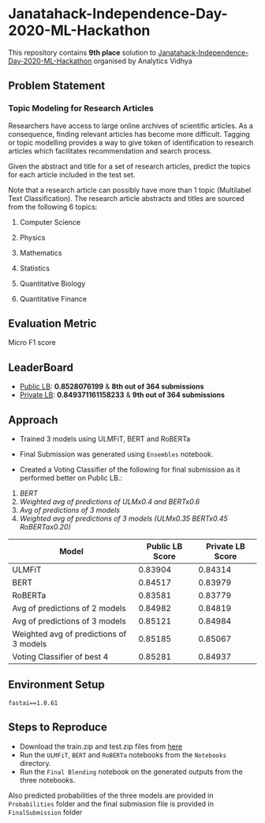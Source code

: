 # Janatahack-Independence-Day-2020-ML-Hackathon
 
This repository contains **9th place** solution to [Janatahack-Independence-Day-2020-ML-Hackathon](https://datahack.analyticsvidhya.com/contest/janatahack-independence-day-2020-ml-hackathon/) organised by Analytics Vidhya

## Problem Statement

### Topic Modeling for Research Articles

Researchers have access to large online archives of scientific articles. As a consequence, finding relevant articles has become more difficult. Tagging or topic modelling provides a way to give token of identification to research articles which facilitates recommendation and search process.

Given the abstract and title for a set of research articles, predict the topics for each article included in the test set.

Note that a research article can possibly have more than 1 topic (Multilabel Text Classification). The research article abstracts and titles are sourced from the following 6 topics:

1. Computer Science

2. Physics

3. Mathematics

4. Statistics

5. Quantitative Biology

6. Quantitative Finance

## Evaluation Metric 

  Micro F1 score
  
## LeaderBoard 

- [Public LB](https://datahack.analyticsvidhya.com/contest/janatahack-independence-day-2020-ml-hackathon/#LeaderBoard): **0.8528076199** & **8th out of 364 submissions**
- [Private LB](https://datahack.analyticsvidhya.com/contest/janatahack-independence-day-2020-ml-hackathon/#LeaderBoard): **0.849371161158233** & **9th out of 364 submissions**

  
## Approach

-  Trained 3 models using ULMFiT, BERT and RoBERTa 

- Final Submission was generated using `Ensembles`  notebook.

- Created a Voting Classifier of the following for final submission as it performed better on Public LB.:
1. *BERT* 
2. *Weighted avg of predictions of ULMx0.4 and BERTx0.6* 
3. *Avg of predictions of 3 models* 
4. *Weighted avg of predictions of 3 models (ULMx0.35 BERTx0.45 RoBERTax0.20)*  


| **Model**  | **Public LB  Score**| **Private LB Score** |  
|---|---|---|
| ULMFiT |0.83904|0.84314	|
| BERT |0.84517|0.83979	| 
| RoBERTa |0.83581|0.83779| 
|Avg of predictions of 2 models| 0.84982 | 0.84819 |
|Avg of predictions of 3 models| 0.85121 | 0.84984 |
|Weighted avg of predictions of 3 models| 0.85185 | 0.85067 |
|Voting Classifier of best 4|0.85281|0.84937|


## Environment Setup

```
fastai==1.0.61

```

## Steps to Reproduce 

   * Download the train.zip and test.zip files from [here](https://datahack.analyticsvidhya.com/contest/janatahack-independence-day-2020-ml-hackathon/#ProblemStatement) 
   * Run the `ULMFiT`, `BERT` and `RoBERTa` notebooks from the `Notebooks` directory.
   * Run the `Final Blending` notebook on the generated outputs from the three notebooks.
   
Also predicted probabilities of the three models are provided in `Probabilities` folder and the final submission file is provided in `FinalSubmission` folder

